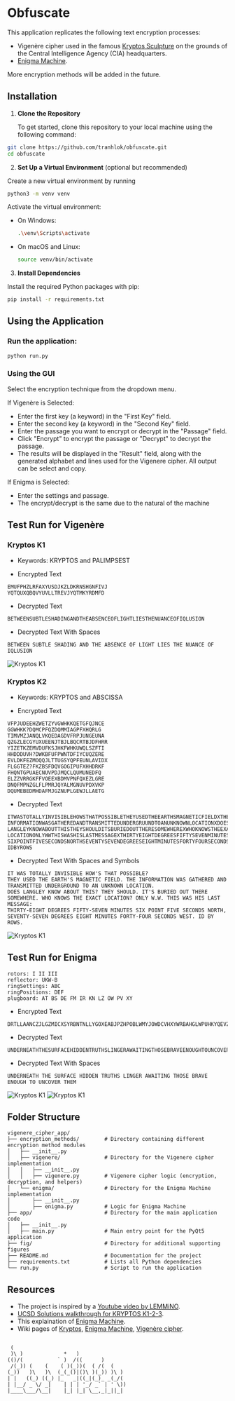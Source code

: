 # Obfuscate

This application replicates the following text encryption processes:
- Vigenère cipher used in the famous [Kryptos Sculpture](https://mathweb.ucsd.edu/~crypto/Projects/KarlWang/index.html) on the grounds of the Central Intelligence Agency (CIA) headquarters. 
- [Enigma Machine](https://en.wikipedia.org/wiki/Enigma_machine).

More encryption methods will be added in the future.

## Installation

1. **Clone the Repository**

   To get started, clone this repository to your local machine using the following command:

```bash
git clone https://github.com/tranhlok/obfuscate.git
cd obfuscate
```
2. **Set Up a Virtual Environment** (optional but recommended)

Create a new virtual environment by running

```bash
python3 -m venv venv
```

Activate the virtual environment:
- On Windows:
  ```bash
  .\venv\Scripts\activate
  ```
- On macOS and Linux:
  ```bash
  source venv/bin/activate
  ```


3. **Install Dependencies**

Install the required Python packages with pip:

```bash
pip install -r requirements.txt
```

## Using the Application
### Run the application:
```bash
python run.py
```
### Using the GUI
Select the encryption technique from the dropdown menu. 

If Vigenère is Selected:

- Enter the first key (a keyword) in the "First Key" field.
- Enter the second key (a keyword) in the "Second Key" field.
- Enter the passage you want to encrypt or decrypt in the "Passage" field.
- Click "Encrypt" to encrypt the passage or "Decrypt" to decrypt the passage.
- The results will be displayed in the "Result" field, along with the generated alphabet and lines used for the Vigenere cipher. All output can be select and copy.

If Enigma is Selected:
- Enter the settings and passage.
- The encrypt/decrypt is the same due to the natural of the machine
## Test Run for Vigenère

### Kryptos K1
- Keywords: KRYPTOS and PALIMPSEST

- Encrypted Text
```
EMUFPHZLRFAXYUSDJKZLDKRNSHGNFIVJ
YQTQUXQBQVYUVLLTREVJYQTMKYRDMFD
```

- Decrypted Text
```
BETWEENSUBTLESHADINGANDTHEABSENCEOFLIGHTLIESTHENUANCEOFIQLUSION
```
- Decrypted Text  With Spaces
```
BETWEEN SUBTLE SHADING AND THE ABSENCE OF LIGHT LIES THE NUANCE OF IQLUSION
```
![Kryptos K1](fig/k1.png)

### Kryptos K2
- Keywords: KRYPTOS and ABSCISSA

- Encrypted Text
```
VFPJUDEEHZWETZYVGWHKKQETGFQJNCE
GGWHKK?DQMCPFQZDQMMIAGPFXHQRLG
TIMVMZJANQLVKQEDAGDVFRPJUNGEUNA
QZGZLECGYUXUEENJTBJLBQCRTBJDFHRR
YIZETKZEMVDUFKSJHKFWHKUWQLSZFTI
HHDDDUVH?DWKBFUFPWNTDFIYCUQZERE
EVLDKFEZMOQQJLTTUGSYQPFEUNLAVIDX
FLGGTEZ?FKZBSFDQVGOGIPUFXHHDRKF
FHQNTGPUAECNUVPDJMQCLQUMUNEDFQ
ELZZVRRGKFFVOEEXBDMVPNFQXEZLGRE
DNQFMPNZGLFLPMRJQYALMGNUVPDXVKP
DQUMEBEDMHDAFMJGZNUPLGEWJLLAETG
```

- Decrypted Text
```
ITWASTOTALLYINVISIBLEHOWSTHATPOSSIBLETHEYUSEDTHEEARTHSMAGNETICFIELDXTHE 
INFORMATIONWASGATHEREDANDTRANSMITTEDUNDERGRUUNDTOANUNKNOWNLOCATIONXDOES
LANGLEYKNOWABOUTTHISTHEYSHOULDITSBURIEDOUTTHERESOMEWHEREXWHOKNOWSTHEEXACT
LOCATIONONLYWWTHISWASHISLASTMESSAGEXTHIRTYEIGHTDEGREESFIFTYSEVENMINUTES
SIXPOINTFIVESECONDSNORTHSEVENTYSEVENDEGREESEIGHTMINUTESFORTYFOURSECONDSWEST
IDBYROWS
```
- Decrypted Text  With Spaces and Symbols
```
IT WAS TOTALLY INVISIBLE HOW'S THAT POSSIBLE?
THEY USED THE EARTH'S MAGNETIC FIELD. THE INFORMATION WAS GATHERED AND TRANSMITTED UNDERGROUND TO AN UNKNOWN LOCATION.
DOES LANGLEY KNOW ABOUT THIS? THEY SHOULD. IT'S BURIED OUT THERE SOMEWHERE. WHO KNOWS THE EXACT LOCATION? ONLY W.W. THIS WAS HIS LAST MESSAGE:
THIRTY-EIGHT DEGREES FIFTY-SEVEN MINUTES SIX POINT FIVE SECONDS NORTH, SEVENTY-SEVEN DEGREES EIGHT MINUTES FORTY-FOUR SECONDS WEST. ID BY ROWS.
```

![Kryptos K1](fig/k2.png)

## Test Run for Enigma
```
rotors: I II III
reflector: UKW-B
ringSettings: ABC
ringPositions: DEF 
plugboard: AT BS DE FM IR KN LZ OW PV XY
```
- Encrypted Text
```
DRTLLAANCZJLGZMICXSYRBNTNLLYGOXEABJPZHPOBLWMYJOWDCVHXYWRBAHGLWPUHKYQEVZVNNP```
```
- Decrypted Text
```
UNDERNEATHTHESURFACEHIDDENTRUTHSLINGERAWAITINGTHOSEBRAVEENOUGHTOUNCOVERTHEM
```
- Decrypted Text  With Spaces
```
UNDERNEATH THE SURFACE HIDDEN TRUTHS LINGER AWAITING THOSE BRAVE ENOUGH TO UNCOVER THEM
```
![Kryptos K1](fig/e1.png)
![Kryptos K1](fig/e2.png)


## Folder Structure
```
vigenere_cipher_app/
├── encryption_methods/        # Directory containing different encryption method modules
│   ├── __init__.py           
│   ├── vigenere/              # Directory for the Vigenere cipher implementation
│   │   ├── __init__.py        
│   │   ├── vigenere.py        # Vigenere cipher logic (encryption, decryption, and helpers)
│   └── enigma/                # Directory for the Enigma Machine implementation
│       ├── __init__.py       
│       ├── enigma.py          # Logic for Enigma Machine
├── app/                       # Directory for the main application code
│   ├── __init__.py            
│   ├── main.py                # Main entry point for the PyQt5 application
├── fig/                       # Directory for additional supporting figures            
├── README.md                  # Documentation for the project
├── requirements.txt           # Lists all Python dependencies
└── run.py                     # Script to run the application
```
## Resources
- The project is inspired by a [Youtube video by LEMMiNO](https://youtu.be/jVpsLMCIB0Y?si=ZF-hhTSyXFATFKFZ).
- [UCSD Solutions walkthrough for KRYPTOS K1-2-3](https://mathweb.ucsd.edu/~crypto/Projects/KarlWang/index2.html).
- This explaination of [Enigma Machine](https://www.101computing.net/enigma-encoder/).
- Wiki pages of [Kryptos](https://en.wikipedia.org/wiki/Kryptos), [Enigma Machine](https://en.wikipedia.org/wiki/Enigma_machine), [Vigenère cipher](https://en.wikipedia.org/wiki/Vigen%C3%A8re_cipher).

```

 (                                     
 )\ )             *   )                
(()/(           ` )  /((      )        
 /(_)) (    (    ( )(_))(  ( /(  (     
(_))   )\   )\  (_(_()|()\ )(_)) )\ )  
| |   ((_) ((_) |_   _|((_|(_)_ _(_/(  
| |__/ _ \/ _|    | | | '_/ _` | ' \)) 
|____\___/\__|    |_| |_| \__,_|_||_|  
                                       
                                                                                                                                                         
```